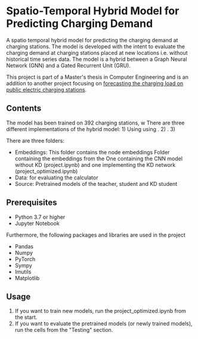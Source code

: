 # Spatio-Temporal Hybrid Model for Predicting Charging Demand
A spatio temporal hybrid model for predicting the charging demand at charging stations. The model is developed with the intent to evaluate the charging demand at charging stations placed at new locations i.e. without historical time series data. The model is a hybrid between a Graph Neural Network (GNN) and a Gated Recurrent Unit (GRU). 

This project is part of a Master's thesis in Computer Engineering and is an addition to another project focusing on [forecasting the charging load on public electric charging stations](https://github.com/wblachowski/bhmsds?fbclid=IwAR2WbJRLMxecP4a41iTjJR-_idug6anFvjFdz8XyinaZV7gA8OFwaah7MR8).


## Contents
The model has been trained on 392 charging stations, w
There are three different implementations of the hybrid model: 1) Using  using . 2) . 3)

There are three folders: 
- Embeddings: This folder contains the node embeddings Folder containing the embeddings from the One containing the CNN model without KD (project.ipynb) and one implementing the KD network (project_optimized.ipynb) 
- Data: for evaluating the calculator 
- Source: Pretrained models of the teacher, student and KD student 

## Prerequisites
- Python 3.7 or higher
- Jupyter Notebook 

Furthermore, the following packages and libraries are used in the project
- Pandas
- Numpy
- PyTorch
- Sympy
- Imutils
- Matplotlib

## Usage
1. If you want to train new models, run the project_optimized.ipynb from the start.
2. If you want to evaluate the pretrained models (or newly trained models), run the cells from the "Testing" section. 


